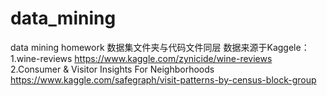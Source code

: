 # data_mining
data mining homework
数据集文件夹与代码文件同层
数据来源于Kaggele：<br />
1.wine-reviews
https://www.kaggle.com/zynicide/wine-reviews<br />
2.Consumer & Visitor Insights For Neighborhoods
https://www.kaggle.com/safegraph/visit-patterns-by-census-block-group

